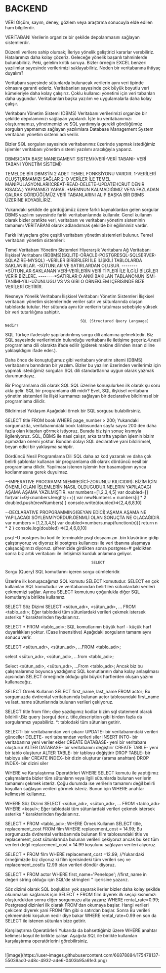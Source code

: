 # BACKEND
VERİ
Ölçüm, sayım, deney, gözlem veya araştırma sonucuyla elde edilen ham bilgilerdir.

VERİTABANI
Verilerin organize bir şekilde depolanmasını sağlayan sistemlerdir.

Düzenli verilere sahip olursak;
İleriye yönelik geliştirici kararlar verebiliriz.
Hatalarımızı daha kolay çözeriz.
Geleceğe yönelik başarılı tahminlerde bulunabiliriz.
Peki, gelelim kritik soruya. Bizler örneğin EXCEL benzeri yazılımlar sayesinde verilerimizi saklayabiliriz.
 Neden bir veritabanına ihtiyaç duyalım?

Veritabanı sayesinde sütunlarda bulunacak verilerin aynı veri tipinde olmasını garanti ederiz.
Veritabanları sayesinde çok büyük boyutlu veri kümeleriyle daha kolay çalışırız.
Çoklu kullanıcı yönetimi için veri tabanları daha uygundur.
Veritabanları başka yazılım ve uygulamalarla daha kolay çalışır.




Veritabanı Yönetim Sistemi (DBMS)
Veritabanı verilerimizi organize bir şekilde depolamımızı sağlayan yapılardı. 
İşte bu veritabanımızı oluşturmamızı, yönetmemizi ve SQL yardımıyla gerekli gördüğümüz sorguları
 yapmamızı sağlayan yazılımlara Database Management System veritabanı yönetim sistemi adı verilir.

Bizler SQL sorguları sayesinde veritabanımız üzerinde yapmak istediğimiz 
işlemler veritabanı yönetim sistemi yazılımı aracılığıyla yaparız.

DBMS(DATA BASE MANEGAMENT SISTEM)(VERİ-VERİ TABANI- VERİ TABANI YÖNETİM SİSTEMİ)

TEMELDE BİR DBMS'İN 2 ADET TEMEL FONKSİYONU VARDIR.
1-VERİLERİ OLUŞTURMAMIZI SAĞLAR
2-O VERİLER İLE TEMEL MANİPÜLASYONLARI(CREAT-READ-DELETE-UPDATE)(CRUT DENIR KISACA.) YAPMAMIZI YARAR.
*MEMNUN KALMADIĞIMIZ VEYA FAZLADAN OALRAK GÖRDÜĞÜMÜZ VERİ TABANLARINI ALIP BAŞKA BİR DBMS ÜZERİNE KOYABİLİRİZ.


Yukarıdaki şekilde de gördüğümüz üzere farklı kaynaklardan gelen sorgular DBMS yazılımı sayesinde farklı veritabanlarında kullanılır. 
Genel kullanım olarak bizler pratikte veri, veritabanı ve veritabanı yönetim sisteminin tamamını 
VERİTABANI olarak adlandırmak şekilde bir eğilimimiz vardır.

Farklı ihtiyaçlara göre çeşitli veritabanı yönetim sistemleri bulunur. Temel veritabanı yönetim sistemleri:

Temel Veritabanı Yönetim Sistemleri
Hiyerarşik Veritabanı
Ağ Veritabanı
İlişkisel Veritabanı (RDBMS)(SQLITE-ORACLE-POSTGRESQL-SQLSERVER-SQLAZIRE-MYSQL)
-VERİLER BİRBİRLERİ İLE İLİŞKİLİ TABLOLARDA SAKLANIRLAR.
-SÜTUNLAR VE SATIRLARDAN OLUSUR.
--------*SÜTUNLAR:SAKLANAN VERİ-VERİLERİN VERİ TİPLERİ İLE İLGİLİ BİLGİLER VERİR BİZLERE.
--------*SATIRLAR:O ANKİ BAKILAN TABLANONUN İSMİ-TANIMI-YILI-UZUNLUGU VS VS GİBİ O ÖRNEKLEM İÇERİSİNDE  BİZE VERİLERİ GETİRİR.

Nesneye Yönelik Veritabanı
İlişkisel Veritabanı Yönetim Sistemleri
İlişkisel veritabanı yönetim sistemlerinde veriler satır ve sütunlarında oluşan tablolarda tutulur. 
Her sütunda aynı tür verilerin tutulması sebebiyle yüksek bir veri tutarlılığına sahiptir.

				                      SQL (Structured Query Language) Nedir?
SQL Türkçe ifadesiyle yapılandırılmış sorgu dili anlamına gelmektedir. Biz SQL sayesinde verilerimizin bulunduğu veritabanı ile iletişime geçeriz.4.nesil programlama dili olarakta ifade edilir
(giderek makine dilinden insan diline yaklaşıldıgını ifade eder.).

Daha önce de konuştuğumuz gibi veritabanı yönetim sitemi (DBMS) veritabanını barındıran bir yazılım. 
Bizler bu yazılım üzerinden verilerimiz için yapmak istediğimiz sorguları SQL dili standartlarına uygun olarak yazmak durumundayız.

Bir Programlama dili olarak SQL
SQL üzerine konuşulurken ilk olarak şu soru akla gelir. SQL bir programlama dili midir? 
Evet, SQL ilişkisel veritabanı yönetim sistemleri ile ilişki kurmamızı sağlayan bir declarative bildirimsel bir programlama dilidir.

Bildirimsel Yaklaşım
Aşağıdaki örnek bir SQL sorgusu bulabilirsiniz.

SELECT title FROM book
WHERE page_number > 200;
Yukarıdaki sorgumuzda, veritabanındaki book tablosundan sayfa sayısı 200 den daha fazla olan kitapları görmek istiyoruz.
 Burada biz işin sonuç kısmıyla ilgileniyoruz. SQL, DBMS ile nasıl çalışır, arka tarafta yapılan işlemin bizim açımızdan önemi yoktur. 
Bundan dolayı SQL declarative yani bildirimsel, beyan edici bir yaklaşıma sahiptir.

Dördüncü Nesil Programlama Dili
SQL daha az kod yazarak ve daha çok belirli şablonlar kullanan bir programlama dili olarak dördüncü nesil bir programlama dilidir.
 Yapılması istenen işlemin her basamağının ayrıca kodlanmasına gerek duyulmaz.

--IMPERATIVE PROGRAMMIN(EMREDİCİ-ZORUNLU KILICIDIR): BİZİM İÇİN ÖNEMLİ OLANI İŞLEMLERİN NASIL OLDUGUDUR.NELERIN YAPILACAGI AŞAMA AŞAMA YAZILMIŞTIR.
var numbers=[1,2,3,4,5]
var doubled=[]
for(var i=0;i<numbers.lenght;i++){
var newNumbers = numbers[i] * 2
doubled.push(newNumbers)
}
console.write(doubled)=>[2,4,6,8,10]

--DECLARATIVE PROPGRAMMING(BEYAN EDİCİ):AŞAMA AŞAMA NE YAPILACAGI SÖYLENMİYORDUR.ÖENMLİ OLAN SONUÇTA NE OLACAĞIDIR.
var numbers = [1,2,3,4,5]
var doubled=numbers.map(function(n)){
return n * 2
}
console.log(doubled) =>[2,4,6,8,10]


psql -U postgres bu kod ile terminalde psql dosyamızın .bin klasörüne gidip çalıştırıyoruz ve diyoruz ki postgres kullanıcısı ile veri tbanına ulaşmaya çalışacağımızı diyoruz.
şifremizide girdikten sonra
postgres=# geldikten sonra biz artık veritabanı ile iletişimizi kurduk anlamına geliyor.



							               SELECT
Sorgu (Query)
SQL komutlarını içeren sorgu cümleleridir.

Üzerine ilk konuşacağımız SQL komutu SELECT komutudur. SELECT en çok kullanılan
 SQL komutudur ve veritabanından belirtilen sütunlardaki verileri çekmemizi sağlar.
 Ayrıca SELECT komutunu çoğunlukla diğer SQL komutlarıyla birlikte kullanırız.

SELECT Söz Dizimi
SELECT <sütun_adı>, <sütun_adı>, ... FROM <tablo_adı>;
Eğer tablodaki tüm sütunlardaki verileri çekmek istersek asteriks * karakterinden faydalanırız.

SELECT * FROM <tablo_adı>;
SQL komutlarının büyük harf - küçük harf duyarlılıkları yoktur. (Case Insensitive)
Aşağıdaki sorguların tamamı aynı sonucu verir.

SELECT <sütun_adı>, <sütun_adı>, ...FROM <tablo_adı>;

select <sütun_adı>, <sütun_adı>, ...from <tablo_adı>;

Select <sütun_adı>, <sütun_adı>, ...From <tablo_adı>;
Ancak biz bu çalışmalarımız boyunca yazdığımız SQL komutlarının daha kolay anlaşılması açısından SELECT örneğinde olduğu gibi büyük harflerden oluşan yazımı kullanacağız.

SELECT Örnek Kullanım
SELECT first_name, last_name FROM actor;
Bu sorgumuzda dvdrental veritabanında bulunan actor tablosundaki first_name ve last_name sütunlarında bulunan verileri çekiyoruz.


SELECT title from film; diye yazdıgımız kodlar bizim sql statement olarak bildirilir.Biz query (sorgu) deriz.
title,description gibi birden fazla da sorgularımızı yapabiliriz.
*: tablodaki tüm sütunları getirir. 

SELECT- bir veritabanından veri çıkarır
UPDATE- bir veritabanındaki verileri günceller
DELETE- veri tabanından verileri siler
INSERT INTO- bir veritabanına yeni veriler ekler
CREATE DATABASE- yeni bir veritabanı oluşturur
ALTER DATABASE- bir veritabanını değiştirir
CREATE TABLE- yeni bir tablo oluşturur
ALTER TABLE- bir tabloyu değiştirir
DROP TABLE- bir tabloyu siler
CREATE INDEX- bir dizin oluşturur (arama anahtarı)
DROP INDEX- bir dizini siler



WHERE ve Karşılaştırma Operatörleri
WHERE
SELECT komutu ile yaptığımız çalışmalarda bizler tüm sütunların veya ilgili sütunlarda bulunan verilerin tamamını çekmek isteriz. Çoğu durumda ise verilerin tamamını değil belirli koşulları sağlayan verileri görmek isteriz. Bunun için WHERE anahtar kelimesini kullanırız.

WHERE Söz Dizimi
SELECT <sütun_adı>, <sütun_adı>, ...
FROM <tablo_adı>
WHERE <koşul>;
Eğer tablodaki tüm sütunlardaki verileri çekmek istersek asteriks * karakterinden faydalanırız.

SELECT *
FROM <tablo_adı>;
WHERE Örnek Kullanım
SELECT title, replacement_cost
FROM film
WHERE replacement_cost = 14.99;
Bu sorgumuzda dvdrental veritabanında bulunan film tablosundaki title ve replacement_cost sütunlarında bulunan verileri çekiyoruz ancak bu kez tüm verileri değil replacement_cost = 14.99 koşulunu sağlayan verileri alıyoruz.

SELECT * FROM film WHERE replacement_cost =12.99;
//Yukarıdaki örneğimizde biz diyoruz ki film içerisindeki tüm verileri seç ve replacement_cost!u 12.99
olan verileri döndür diyoruz.

SELECT * FROM actor
WHERE first_name='Penelope';
//first_name in değeri string olduğu için SQL'de stringleri '' içerisine yazarız.







Söz dizimi olarak SQL boşlukları yok sayarak ilerler bizler daha kolay şekilde okunmasını sağlamak için
SELECT * FROM film diyerek ilk seçiçi kısmımızı oluşturduktan sonra diğer sorgumuzu alta yazarız
WHERE rental_rate=0.99;
Postgresql dizinleri ilk olarak FROM'dan okumaya başlar. Hangi verileri çekicem diyerek yani FROM film gibi o satırdan başlar. Sonra Bu verileri çekmemdeki koşulum nedir diye bakar WHERE rental_rate=0.99 en son da SELECT
ile istenen sütunları bize getirir.


Karşılaştırma Operatörleri
Yukarıda da bahsettiğimiz üzere WHERE anahtar kelimesi koşul ile birlikte çalışır. Aşağıda SQL ile birlikte kullanılan karşılaştırma operatörlerini görebilirsiniz.


<hr>
![image](https://user-images.githubusercontent.com/66878884/175478137-55039ac0-a48c-4932-a4e6-0403b95a61e3.png)
<hr>




































